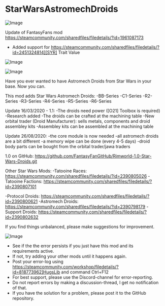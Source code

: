 # StarWarsAstromechDroids

![Image](https://i.imgur.com/buuPQel.png)

Update of FantasyFans mod
https://steamcommunity.com/sharedfiles/filedetails/?id=1961087173

- Added support for https://steamcommunity.com/sharedfiles/filedetails/?id=2451324814][SYR] Trait Value

![Image](https://i.imgur.com/pufA0kM.png)

	
![Image](https://i.imgur.com/Z4GOv8H.png)

Have you ever wanted to have Astromech Droids from Star Wars in your base. Now you can.

This mod adds Star Wars Astromech Droids:
-BB-Series
-C1-Series
-R2-Series
-R3-Series
-R4-Series
-R5-Series
-R6-Series


Update 16/03/2020 - 1.1:
-The droids need power ([O21] Toolbox is required)
-Research added
-The droids can be crafted at the machining table
-New orbital trader (Droid Manufacturer): sells metals, components and droid assembley kits
-Assembley kits can be assembled at the machining table

Update 26/08/2020:
-the core module is now needed
-all astromech droids are a bit different
-a memory wipe can be done (every 4-5 days)
-droid body parts can be bought from the orbital trader/jawa traders


1.0 on GitHub: https://github.com/FantasyFanGitHub/Rimworld-1.0-Star-Wars-Droids.git


Other Star Wars Mods:
-Tatooine Races: https://steamcommunity.com/sharedfiles/filedetails/?id=2390805026
-Tatooine Factions: https://steamcommunity.com/sharedfiles/filedetails/?id=2390807101

-Protocol Droids: https://steamcommunity.com/sharedfiles/filedetails/?id=2390800621
-Astromech Droids: https://steamcommunity.com/sharedfiles/filedetails/?id=2390798179
-Support Droids: https://steamcommunity.com/sharedfiles/filedetails/?id=2390802632


If you find things unbalanced, please make suggestions for improvement.

![Image](https://i.imgur.com/PwoNOj4.png)



-  See if the the error persists if you just have this mod and its requirements active.
-  If not, try adding your other mods until it happens again.
-  Post your error-log using https://steamcommunity.com/workshop/filedetails/?id=818773962]HugsLib and command Ctrl+F12
-  For best support, please use the Discord-channel for error-reporting.
-  Do not report errors by making a discussion-thread, I get no notification of that.
-  If you have the solution for a problem, please post it to the GitHub repository.



